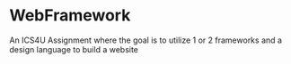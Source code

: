 # WebFramework
An ICS4U Assignment where the goal is to utilize 1 or 2 frameworks and a design language  to build a website
